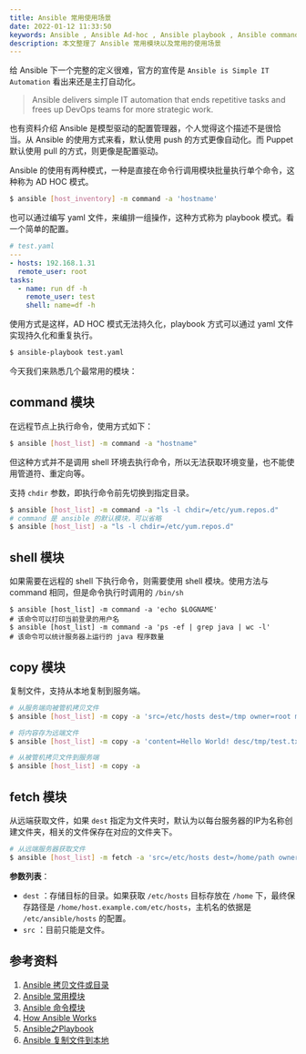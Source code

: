 ```yaml
---
title: Ansible 常用使用场景
date: 2022-01-12 11:33:50
keywords: Ansible , Ansible Ad-hoc , Ansible playbook , Ansible command , Ansible Shell , Ansible Copy
description: 本文整理了 Ansible 常用模块以及常用的使用场景
---
```


给 Ansible 下一个完整的定义很难，官方的宣传是 `Ansible is Simple IT Automation` 看出来还是主打自动化。

> Ansible delivers simple IT automation that ends repetitive tasks and frees up DevOps teams for more strategic work.

也有资料介绍 Ansible 是模型驱动的配置管理器，个人觉得这个描述不是很恰当。从 Ansible 的使用方式来看，默认使用 push 的方式更像自动化。而 Puppet 默认使用 pull 的方式，则更像是配置驱动。

Ansible 的使用有两种模式，一种是直接在命令行调用模块批量执行单个命令，这种称为 AD HOC 模式。

```sh
$ ansible [host_inventory] -m command -a 'hostname'
```

也可以通过编写 yaml 文件，来编排一组操作，这种方式称为 playbook 模式。看一个简单的配置。

```yaml
# test.yaml
---
- hosts: 192.168.1.31
  remote_user: root
tasks: 
  - name: run df -h
    remote_user: test
    shell: name=df -h
```

使用方式是这样，AD HOC 模式无法持久化，playbook 方式可以通过 yaml 文件实现持久化和重复执行。

```sh
$ ansible-playbook test.yaml
```

今天我们来熟悉几个最常用的模块：

## command 模块

在远程节点上执行命令，使用方式如下：

```sh
$ ansible [host_list] -m command -a "hostname"
```

但这种方式并不是调用 shell 环境去执行命令，所以无法获取环境变量，也不能使用管道符、重定向等。

支持 `chdir` 参数，即执行命令前先切换到指定目录。

```sh
$ ansible [host_list] -m command -a "ls -l chdir=/etc/yum.repos.d"
# command 是 ansible 的默认模块，可以省略
$ ansible [host_list] -a "ls -l chdir=/etc/yum.repos.d"
```

## shell 模块

如果需要在远程的 shell 下执行命令，则需要使用 shell 模块。使用方法与 command 相同，但是命令执行时调用的 `/bin/sh`

```shell
$ ansible [host_list] -m command -a 'echo $LOGNAME'
# 该命令可以打印当前登录的用户名
$ ansible [host_list] -m command -a 'ps -ef | grep java | wc -l'
# 该命令可以统计服务器上运行的 java 程序数量
```

## copy 模块

复制文件，支持从本地复制到服务端。

```sh
# 从服务端向被管机拷贝文件
$ ansible [host_list] -m copy -a 'src=/etc/hosts dest=/tmp owner=root mode=0755'

# 将内容存为远端文件
$ ansible [host_list] -m copy -a 'content=Hello World! desc/tmp/test.txt owner=root force=yes mode=0755'

# 从被管机拷贝文件到服务端
$ ansible [host_list] -m copy -a 
```

## fetch 模块

从远端获取文件，如果 `dest` 指定为文件夹时，默认为以每台服务器的IP为名称创建文件夹，相关的文件保存在对应的文件夹下。

```sh
# 从远端服务器获取文件
$ ansible [host_list] -m fetch -a 'src=/etc/hosts dest=/home/path owner=root mode=0755'
```

**参数列表**：

* `dest` ：存储目标的目录。如果获取 `/etc/hosts` 目标存放在 `/home` 下，最终保存路径是 `/home/host.example.com/etc/hosts`，主机名的依据是 `/etc/ansible/hosts` 的配置。
* `src` ：目前只能是文件。



## 参考资料

1. [Ansible 拷贝文件或目录](https://www.cnblogs.com/pzk7788/p/10213389.html)
2. [Ansible 常用模块](https://www.cnblogs.com/happy-king/p/9013312.html)
3. [Ansible 命令模块](https://blog.csdn.net/bruce_6/article/details/80743578)
3. [How Ansible Works](https://www.ansible.com/overview/how-ansible-works)
3. [Ansible之Playbook](https://www.cnblogs.com/yanjieli/p/10969299.html)
3. [Ansible 复制文件到本地](https://www.cnblogs.com/hiyang/p/13748777.html)
